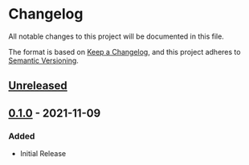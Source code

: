 # Changelog
All notable changes to this project will be documented in this file.

The format is based on [Keep a Changelog](https://keepachangelog.com/en/1.0.0/),
and this project adheres to [Semantic Versioning](https://semver.org/spec/v2.0.0.html).

## [Unreleased]

## [0.1.0] - 2021-11-09
### Added
- Initial Release

[Unreleased]: https://github.com/rust-playground/anydate/compare/v0.1.0...HEAD
[0.1.0]: https://github.com/rust-playground/anydate/commit/4ac9022aeeb9d2911a763651f70987cb8d98d47d